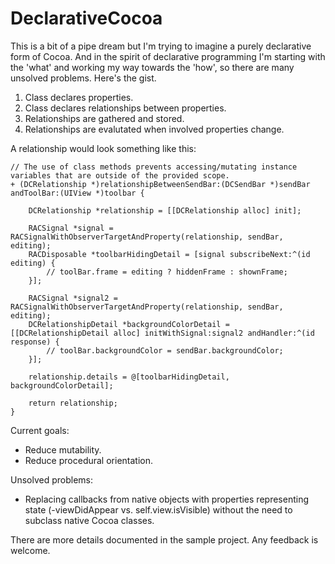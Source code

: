 DeclarativeCocoa
================

This is a bit of a pipe dream but I'm trying to imagine a purely declarative form of Cocoa. And in the spirit of declarative programming I'm starting with the 'what' and working my way towards the 'how', so there are many unsolved problems. Here's the gist.

1. Class declares properties.
2. Class declares relationships between properties.
3. Relationships are gathered and stored.
4. Relationships are evalutated when involved properties change.

A relationship would look something like this:
    
    // The use of class methods prevents accessing/mutating instance variables that are outside of the provided scope.
    + (DCRelationship *)relationshipBetweenSendBar:(DCSendBar *)sendBar andToolBar:(UIView *)toolbar {
    
        DCRelationship *relationship = [[DCRelationship alloc] init];
    
        RACSignal *signal = RACSignalWithObserverTargetAndProperty(relationship, sendBar, editing);
        RACDisposable *toolbarHidingDetail = [signal subscribeNext:^(id editing) {
            // toolBar.frame = editing ? hiddenFrame : shownFrame;
        }];
        
        RACSignal *signal2 = RACSignalWithObserverTargetAndProperty(relationship, sendBar, editing);
        DCRelationshipDetail *backgroundColorDetail = [[DCRelationshipDetail alloc] initWithSignal:signal2 andHandler:^(id response) {
            // toolBar.backgroundColor = sendBar.backgroundColor;
        }];
    
        relationship.details = @[toolbarHidingDetail, backgroundColorDetail];
    
        return relationship;
    }
    
Current goals:
- Reduce mutability.
- Reduce procedural orientation.

Unsolved problems:
- Replacing callbacks from native objects with properties representing state (-viewDidAppear vs. self.view.isVisible) without the need to subclass native Cocoa classes.

There are more details documented in the sample project. Any feedback is welcome.
